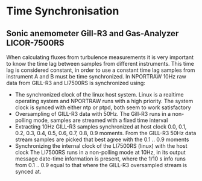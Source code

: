 # Time Synchronisation 
## Sonic anemometer Gill-R3 and Gas-Analyzer LICOR-7500RS

When calculating fluxes from turbulence measurements it is very important to know the time lag between samples from different instruments.  This time lag is considered constant, in order to use a constant time lag samples from instrument A and B must be time synchronized. In NPORTRAW 10Hz raw data from GILL-R3 and LI7500RS is synchronized using:
* The synchronized clock of the linux host system.
Linux is a realtime operating system and NPORTRAW runs with a high priority. The system clock is synced with either ntp or ptpd, both seem to work satisfactory
* Oversampling of GILL-R3 data with 50Hz.
The Gill-R3 runs in a non-polling mode, samples are streamed with a fixed time interval
* Extracting 10Hz GILL-R3 samples synchronized at host clock 0.0, 0.1, 0.2, 0.3, 0.4, 0.5, 0.6, 0.7, 0.8, 0.9 moments.
From the GILL-R3 50Hz data stream samples are picked that best agree with the 0.1 .. 0.9 moments 
* Synchronizing the internal clock of the LI7500RS (linux) with the host clock
The LI7500RS runs in a non-polling mode at 10Hz, in its output message date-time information is present, where the 1/10 s info runs from 0.1 .. 0.9 equal to that where the GILL-R3 oversampled stream is synced at. 
